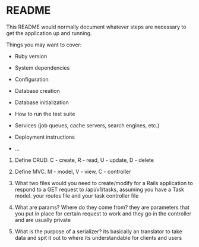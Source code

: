 # README

This README would normally document whatever steps are necessary to get the
application up and running.

Things you may want to cover:

* Ruby version

* System dependencies

* Configuration

* Database creation

* Database initialization

* How to run the test suite

* Services (job queues, cache servers, search engines, etc.)

* Deployment instructions

* ...

1. Define CRUD. C - create, R - read, U - update, D - delete

2. Define MVC. M - model, V - view, C -  controller

3. What two files would you need to create/modify for a Rails application to respond to a GET request to /api/v1/tasks, assuming you have a Task model.
your routes file and your task controller file

4. What are params? Where do they come from? they are parameters that you put in place for certain request to work and they go in the controller and are usually private

5. What is the purpose of a serializer? its basically an translator to take data and spit it out to where its understandable for clients and users